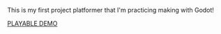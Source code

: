 This is my first project platformer that I'm practicing making with Godot!

[PLAYABLE DEMO](https://airtechwick.itch.io/lama-platformer)